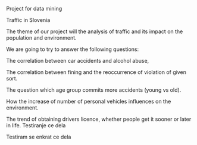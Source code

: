 Project for data mining

Traffic in Slovenia

The theme of our project will the analysis of traffic and its impact on the population and environment.

We are going to try to answer the following questions:

The correlation between car accidents and alcohol abuse,

The correlation between fining and the reoccurrence of violation of given sort.

The question which age group commits more accidents (young vs old).

How the increase of number of personal vehicles influences on the environment.

The trend of obtaining drivers licence, whether people get it sooner or later in life.
Testiranje ce dela

Testiram se enkrat ce dela


